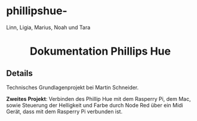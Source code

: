 # phillipshue-
Linn, Ligia, Marius, Noah und Tara 

<h1 align="center">Dokumentation Phillips Hue</h1>

## Details

Technisches Grundlagenprojekt bei Martin Schneider. 

**Zweites Projekt**: Verbinden des Phillip Hue mit dem Rasperry Pi, dem Mac,  
sowie Steuerung der Helligkeit und Farbe durch Node Red über ein Midi Gerät, dass 
mit dem Rasperry Pi verbunden ist.
